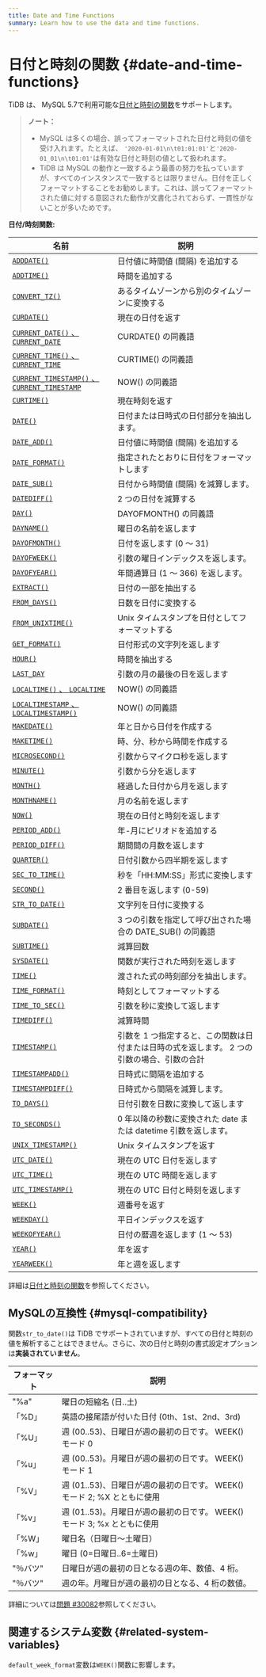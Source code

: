 ```yaml
---
title: Date and Time Functions
summary: Learn how to use the data and time functions.
---
```


# 日付と時刻の関数 {#date-and-time-functions}

TiDB は、 MySQL 5.7で利用可能な[日付と時刻の関数](https://dev.mysql.com/doc/refman/5.7/en/numeric-functions.html)をサポートします。

> **ノート：**
>
> -   MySQL は多くの場合、誤ってフォーマットされた日付と時刻の値を受け入れます。たとえば、 `'2020-01-01\n\t01:01:01'`と`'2020-01_01\n\t01:01'`は有効な日付と時刻の値として扱われます。
> -   TiDB は MySQL の動作と一致するよう最善の努力を払っていますが、すべてのインスタンスで一致するとは限りません。日付を正しくフォーマットすることをお勧めします。これは、誤ってフォーマットされた値に対する意図された動作が文書化されておらず、一貫性がないことが多いためです。

**日付/時刻関数:**

| 名前                                                                                                                                             | 説明                                                |
| ---------------------------------------------------------------------------------------------------------------------------------------------- | ------------------------------------------------- |
| [`ADDDATE()`](https://dev.mysql.com/doc/refman/5.7/en/date-and-time-functions.html#function_adddate)                                           | 日付値に時間値 (間隔) を追加する                                |
| [`ADDTIME()`](https://dev.mysql.com/doc/refman/5.7/en/date-and-time-functions.html#function_addtime)                                           | 時間を追加する                                           |
| [`CONVERT_TZ()`](https://dev.mysql.com/doc/refman/5.7/en/date-and-time-functions.html#function_convert-tz)                                     | あるタイムゾーンから別のタイムゾーンに変換する                           |
| [`CURDATE()`](https://dev.mysql.com/doc/refman/5.7/en/date-and-time-functions.html#function_curdate)                                           | 現在の日付を返す                                          |
| [`CURRENT_DATE()` 、 `CURRENT_DATE`](https://dev.mysql.com/doc/refman/5.7/en/date-and-time-functions.html#function_current-date)                | CURDATE() の同義語                                    |
| [`CURRENT_TIME()` 、 `CURRENT_TIME`](https://dev.mysql.com/doc/refman/5.7/en/date-and-time-functions.html#function_current-time)                | CURTIME() の同義語                                    |
| [`CURRENT_TIMESTAMP()` 、 `CURRENT_TIMESTAMP`](https://dev.mysql.com/doc/refman/5.7/en/date-and-time-functions.html#function_current-timestamp) | NOW() の同義語                                        |
| [`CURTIME()`](https://dev.mysql.com/doc/refman/5.7/en/date-and-time-functions.html#function_curtime)                                           | 現在時刻を返す                                           |
| [`DATE()`](https://dev.mysql.com/doc/refman/5.7/en/date-and-time-functions.html#function_date)                                                 | 日付または日時式の日付部分を抽出します。                              |
| [`DATE_ADD()`](https://dev.mysql.com/doc/refman/5.7/en/date-and-time-functions.html#function_date-add)                                         | 日付値に時間値 (間隔) を追加する                                |
| [`DATE_FORMAT()`](https://dev.mysql.com/doc/refman/5.7/en/date-and-time-functions.html#function_date-format)                                   | 指定されたとおりに日付をフォーマットします                             |
| [`DATE_SUB()`](https://dev.mysql.com/doc/refman/5.7/en/date-and-time-functions.html#function_date-sub)                                         | 日付から時間値 (間隔) を減算します。                              |
| [`DATEDIFF()`](https://dev.mysql.com/doc/refman/5.7/en/date-and-time-functions.html#function_datediff)                                         | 2 つの日付を減算する                                       |
| [`DAY()`](https://dev.mysql.com/doc/refman/5.7/en/date-and-time-functions.html#function_day)                                                   | DAYOFMONTH() の同義語                                 |
| [`DAYNAME()`](https://dev.mysql.com/doc/refman/5.7/en/date-and-time-functions.html#function_dayname)                                           | 曜日の名前を返します                                        |
| [`DAYOFMONTH()`](https://dev.mysql.com/doc/refman/5.7/en/date-and-time-functions.html#function_dayofmonth)                                     | 日付を返します (0 ～ 31)                                  |
| [`DAYOFWEEK()`](https://dev.mysql.com/doc/refman/5.7/en/date-and-time-functions.html#function_dayofweek)                                       | 引数の曜日インデックスを返します。                                 |
| [`DAYOFYEAR()`](https://dev.mysql.com/doc/refman/5.7/en/date-and-time-functions.html#function_dayofyear)                                       | 年間通算日 (1 ～ 366) を返します。                            |
| [`EXTRACT()`](https://dev.mysql.com/doc/refman/5.7/en/date-and-time-functions.html#function_extract)                                           | 日付の一部を抽出する                                        |
| [`FROM_DAYS()`](https://dev.mysql.com/doc/refman/5.7/en/date-and-time-functions.html#function_from-days)                                       | 日数を日付に変換する                                        |
| [`FROM_UNIXTIME()`](https://dev.mysql.com/doc/refman/5.7/en/date-and-time-functions.html#function_from-unixtime)                               | Unix タイムスタンプを日付としてフォーマットする                        |
| [`GET_FORMAT()`](https://dev.mysql.com/doc/refman/5.7/en/date-and-time-functions.html#function_get-format)                                     | 日付形式の文字列を返します                                     |
| [`HOUR()`](https://dev.mysql.com/doc/refman/5.7/en/date-and-time-functions.html#function_hour)                                                 | 時間を抽出する                                           |
| [`LAST_DAY`](https://dev.mysql.com/doc/refman/5.7/en/date-and-time-functions.html#function_last-day)                                           | 引数の月の最後の日を返します                                    |
| [`LOCALTIME()` 、 `LOCALTIME`](https://dev.mysql.com/doc/refman/5.7/en/date-and-time-functions.html#function_localtime)                         | NOW() の同義語                                        |
| [`LOCALTIMESTAMP` 、 `LOCALTIMESTAMP()`](https://dev.mysql.com/doc/refman/5.7/en/date-and-time-functions.html#function_localtimestamp)          | NOW() の同義語                                        |
| [`MAKEDATE()`](https://dev.mysql.com/doc/refman/5.7/en/date-and-time-functions.html#function_makedate)                                         | 年と日から日付を作成する                                      |
| [`MAKETIME()`](https://dev.mysql.com/doc/refman/5.7/en/date-and-time-functions.html#function_maketime)                                         | 時、分、秒から時間を作成する                                    |
| [`MICROSECOND()`](https://dev.mysql.com/doc/refman/5.7/en/date-and-time-functions.html#function_microsecond)                                   | 引数からマイクロ秒を返します                                    |
| [`MINUTE()`](https://dev.mysql.com/doc/refman/5.7/en/date-and-time-functions.html#function_minute)                                             | 引数から分を返します                                        |
| [`MONTH()`](https://dev.mysql.com/doc/refman/5.7/en/date-and-time-functions.html#function_month)                                               | 経過した日付から月を返します                                    |
| [`MONTHNAME()`](https://dev.mysql.com/doc/refman/5.7/en/date-and-time-functions.html#function_monthname)                                       | 月の名前を返します                                         |
| [`NOW()`](https://dev.mysql.com/doc/refman/5.7/en/date-and-time-functions.html#function_now)                                                   | 現在の日付と時刻を返します                                     |
| [`PERIOD_ADD()`](https://dev.mysql.com/doc/refman/5.7/en/date-and-time-functions.html#function_period-add)                                     | 年-月にピリオドを追加する                                     |
| [`PERIOD_DIFF()`](https://dev.mysql.com/doc/refman/5.7/en/date-and-time-functions.html#function_period-diff)                                   | 期間間の月数を返します                                       |
| [`QUARTER()`](https://dev.mysql.com/doc/refman/5.7/en/date-and-time-functions.html#function_quarter)                                           | 日付引数から四半期を返します                                    |
| [`SEC_TO_TIME()`](https://dev.mysql.com/doc/refman/5.7/en/date-and-time-functions.html#function_sec-to-time)                                   | 秒を「HH:MM:SS」形式に変換します                              |
| [`SECOND()`](https://dev.mysql.com/doc/refman/5.7/en/date-and-time-functions.html#function_second)                                             | 2 番目を返します (0-59)                                  |
| [`STR_TO_DATE()`](https://dev.mysql.com/doc/refman/5.7/en/date-and-time-functions.html#function_str-to-date)                                   | 文字列を日付に変換する                                       |
| [`SUBDATE()`](https://dev.mysql.com/doc/refman/5.7/en/date-and-time-functions.html#function_subdate)                                           | 3 つの引数を指定して呼び出された場合の DATE_SUB() の同義語              |
| [`SUBTIME()`](https://dev.mysql.com/doc/refman/5.7/en/date-and-time-functions.html#function_subtime)                                           | 減算回数                                              |
| [`SYSDATE()`](https://dev.mysql.com/doc/refman/5.7/en/date-and-time-functions.html#function_sysdate)                                           | 関数が実行された時刻を返します                                   |
| [`TIME()`](https://dev.mysql.com/doc/refman/5.7/en/date-and-time-functions.html#function_time)                                                 | 渡された式の時刻部分を抽出します。                                 |
| [`TIME_FORMAT()`](https://dev.mysql.com/doc/refman/5.7/en/date-and-time-functions.html#function_time-format)                                   | 時刻としてフォーマットする                                     |
| [`TIME_TO_SEC()`](https://dev.mysql.com/doc/refman/5.7/en/date-and-time-functions.html#function_time-to-sec)                                   | 引数を秒に変換して返します                                     |
| [`TIMEDIFF()`](https://dev.mysql.com/doc/refman/5.7/en/date-and-time-functions.html#function_timediff)                                         | 減算時間                                              |
| [`TIMESTAMP()`](https://dev.mysql.com/doc/refman/5.7/en/date-and-time-functions.html#function_timestamp)                                       | 引数を 1 つ指定すると、この関数は日付または日時の式を返します。 2 つの引数の場合、引数の合計 |
| [`TIMESTAMPADD()`](https://dev.mysql.com/doc/refman/5.7/en/date-and-time-functions.html#function_timestampadd)                                 | 日時式に間隔を追加する                                       |
| [`TIMESTAMPDIFF()`](https://dev.mysql.com/doc/refman/5.7/en/date-and-time-functions.html#function_timestampdiff)                               | 日時式から間隔を減算します。                                    |
| [`TO_DAYS()`](https://dev.mysql.com/doc/refman/5.7/en/date-and-time-functions.html#function_to-days)                                           | 日付引数を日数に変換して返します                                  |
| [`TO_SECONDS()`](https://dev.mysql.com/doc/refman/5.7/en/date-and-time-functions.html#function_to-seconds)                                     | 0 年以降の秒数に変換された date または datetime 引数を返します。         |
| [`UNIX_TIMESTAMP()`](https://dev.mysql.com/doc/refman/5.7/en/date-and-time-functions.html#function_unix-timestamp)                             | Unix タイムスタンプを返す                                   |
| [`UTC_DATE()`](https://dev.mysql.com/doc/refman/5.7/en/date-and-time-functions.html#function_utc-date)                                         | 現在の UTC 日付を返します                                   |
| [`UTC_TIME()`](https://dev.mysql.com/doc/refman/5.7/en/date-and-time-functions.html#function_utc-time)                                         | 現在の UTC 時間を返します                                   |
| [`UTC_TIMESTAMP()`](https://dev.mysql.com/doc/refman/5.7/en/date-and-time-functions.html#function_utc-timestamp)                               | 現在の UTC 日付と時刻を返します                                |
| [`WEEK()`](https://dev.mysql.com/doc/refman/5.7/en/date-and-time-functions.html#function_week)                                                 | 週番号を返す                                            |
| [`WEEKDAY()`](https://dev.mysql.com/doc/refman/5.7/en/date-and-time-functions.html#function_weekday)                                           | 平日インデックスを返す                                       |
| [`WEEKOFYEAR()`](https://dev.mysql.com/doc/refman/5.7/en/date-and-time-functions.html#function_weekofyear)                                     | 日付の暦週を返します (1 ～ 53)                               |
| [`YEAR()`](https://dev.mysql.com/doc/refman/5.7/en/date-and-time-functions.html#function_year)                                                 | 年を返す                                              |
| [`YEARWEEK()`](https://dev.mysql.com/doc/refman/5.7/en/date-and-time-functions.html#function_yearweek)                                         | 年と週を返します                                          |

詳細は[日付と時刻の関数](https://dev.mysql.com/doc/refman/5.7/en/date-and-time-functions.html)を参照してください。

## MySQLの互換性 {#mysql-compatibility}

関数`str_to_date()`は TiDB でサポートされていますが、すべての日付と時刻の値を解析することはできません。さらに、次の日付と時刻の書式設定オプションは**実装されていません**。

| フォーマット          | 説明                                               |
| --------------- | ------------------------------------------------ |
| &quot;%a&quot;  | 曜日の短縮名 (日..土)                                    |
| 「%D」            | 英語の接尾語が付いた日付 (0th、1st、2nd、3rd)                   |
| 「%U」            | 週 (00..53)、日曜日が週の最初の日です。 WEEK() モード 0            |
| 「%u」            | 週 (00..53)。月曜日が週の最初の日です。 WEEK() モード 1            |
| 「%V」            | 週 (01..53)、日曜日が週の最初の日です。 WEEK() モード 2; %X とともに使用 |
| 「%v」            | 週 (01..53)。月曜日が週の最初の日です。 WEEK() モード 3; %x とともに使用 |
| 「%W」            | 曜日名（日曜日～土曜日）                                     |
| 「%w」            | 曜日 (0=日曜日..6=土曜日)                                |
| &quot;％バツ&quot; | 日曜日が週の最初の日となる週の年、数値、4 桁。                         |
| &quot;％バツ&quot; | 週の年。月曜日が週の最初の日となる、4 桁の数値。                        |

詳細については[問題 #30082](https://github.com/pingcap/tidb/issues/30082)参照してください。

## 関連するシステム変数 {#related-system-variables}

`default_week_format`変数は`WEEK()`関数に影響します。
